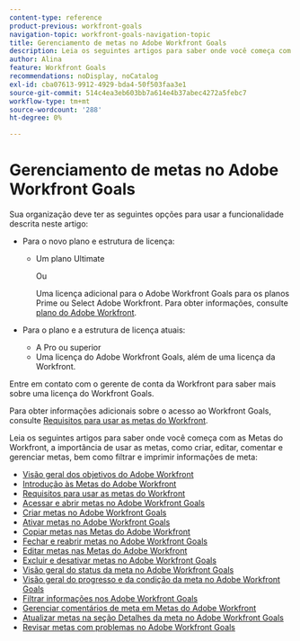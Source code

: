 ```yaml
---
content-type: reference
product-previous: workfront-goals
navigation-topic: workfront-goals-navigation-topic
title: Gerenciamento de metas no Adobe Workfront Goals
description: Leia os seguintes artigos para saber onde você começa com as Metas do Workfront, a importância de usar as metas, como criar, editar, comentar e gerenciar metas, bem como filtrar e imprimir informações de meta
author: Alina
feature: Workfront Goals
recommendations: noDisplay, noCatalog
exl-id: cba07613-9912-4929-bda4-50f503faa3e1
source-git-commit: 514c4ea3eb603bb7a614e4b37abec4272a5febc7
workflow-type: tm+mt
source-wordcount: '288'
ht-degree: 0%

---
```


# Gerenciamento de metas no Adobe Workfront Goals

Sua organização deve ter as seguintes opções para usar a funcionalidade descrita neste artigo:

* Para o novo plano e estrutura de licença:

   * Um plano Ultimate

     Ou

     Uma licença adicional para o Adobe Workfront Goals para os planos Prime ou Select Adobe Workfront. Para obter informações, consulte [plano do Adobe Workfront](https://www.workfront.com/plans).

* Para o plano e a estrutura de licença atuais:

   * A Pro ou superior
   * Uma licença do Adobe Workfront Goals, além de uma licença da Workfront.

Entre em contato com o gerente de conta da Workfront para saber mais sobre uma licença do Workfront Goals.

Para obter informações adicionais sobre o acesso ao Workfront Goals, consulte [Requisitos para usar as metas do Workfront](/help/quicksilver/workfront-goals/goal-management/access-needed-for-wf-goals.md).

Leia os seguintes artigos para saber onde você começa com as Metas do Workfront, a importância de usar as metas, como criar, editar, comentar e gerenciar metas, bem como filtrar e imprimir informações de meta:

* [Visão geral dos objetivos do Adobe Workfront](../../workfront-goals/goal-management/wf-goals-overview.md)
* [Introdução às Metas do Adobe Workfront](../../workfront-goals/goal-management/getting-started-with-wf-goals.md)
* [Requisitos para usar as metas do Workfront](../../workfront-goals/goal-management/access-needed-for-wf-goals.md)
* [Acessar e abrir metas no Adobe Workfront Goals](../../workfront-goals/goal-management/access-goals-in-wf-goals.md)
* [Criar metas no Adobe Workfront Goals](../../workfront-goals/goal-management/create-goals.md)
* [Ativar metas no Adobe Workfront Goals](../../workfront-goals/goal-management/activate-goals.md)
* [Copiar metas nas Metas do Adobe Workfront](../../workfront-goals/goal-management/copy-goals.md)
* [Fechar e reabrir metas no Adobe Workfront Goals](../../workfront-goals/goal-management/close-and-reopen-goals.md)
* [Editar metas nas Metas do Adobe Workfront](../../workfront-goals/goal-management/edit-goals.md)
* [Excluir e desativar metas no Adobe Workfront Goals](../../workfront-goals/goal-management/delete-and-deactivate-goals.md)
* [Visão geral do status da meta no Adobe Workfront Goals](../../workfront-goals/goal-management/goal-status-overview.md)
* [Visão geral do progresso e da condição da meta no Adobe Workfront Goals](../../workfront-goals/goal-management/calculate-goal-progress.md)
* [Filtrar informações nos Adobe Workfront Goals](../../workfront-goals/goal-management/filter-information-wf-goals.md)
* [Gerenciar comentários de meta em Metas do Adobe Workfront](../../workfront-goals/goal-management/manage-goal-comments.md)
* [Atualizar metas na seção Detalhes da meta no Adobe Workfront Goals](../../workfront-goals/goal-management/update-goals-in-goal-details-panel.md)
* [Revisar metas com problemas no Adobe Workfront Goals](../../workfront-goals/goal-management/view-in-trouble-goals.md)
